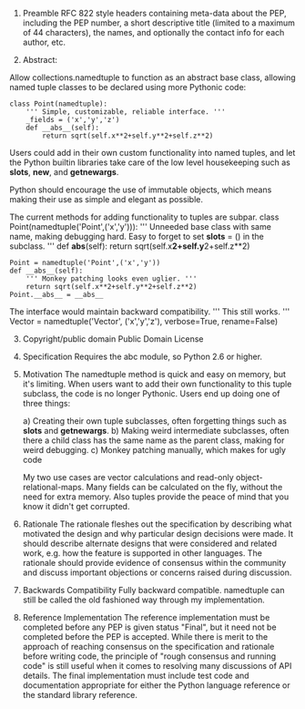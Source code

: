 1) Preamble
    RFC 822 style headers containing meta-data about the PEP,
    including the PEP number,
    a short descriptive title (limited to a maximum of 44 characters),
    the names, and optionally the contact info for each author, etc.

2) Abstract:

Allow collections.namedtuple to function as an abstract base class,
allowing named tuple classes to be declared using more Pythonic code:

    class Point(namedtuple):
        ''' Simple, customizable, reliable interface. '''
        _fields = ('x','y','z')
        def __abs__(self):
            return sqrt(self.x**2+self.y**2+self.z**2)

Users could add in their own custom functionality into named tuples,
and let the Python builtin libraries take care of the low level
housekeeping such as __slots__, __new__, and __getnewargs__.

Python should encourage the use of immutable objects, which means making
their use as simple and elegant as possible.

The current methods for adding functionality to tuples are subpar.
    class Point(namedtuple('Point',('x','y'))):
        ''' Unneeded base class with same name, making debugging hard.
            Easy to forget to set __slots__ = () in the subclass.  '''
        def __abs__(self):
            return sqrt(self.x**2+self.y**2+self.z**2)

    Point = namedtuple('Point',('x','y'))
    def __abs__(self):
        ''' Monkey patching looks even uglier. '''
        return sqrt(self.x**2+self.y**2+self.z**2)
    Point.__abs__ = __abs__

The interface would maintain backward compatibility.
    ''' This still works. '''
    Vector = namedtuple('Vector', ('x','y','z'), verbose=True, rename=False)

3) Copyright/public domain
    Public Domain License

4) Specification
    Requires the abc module, so Python 2.6 or higher.

5) Motivation
    The namedtuple method is quick and easy on memory, but it's limiting.
    When users want to add their own functionality to this tuple subclass,
    the code is no longer Pythonic.  Users end up doing one of three things:

      a) Creating their own tuple subclasses, often forgetting things such as __slots__ and __getnewargs__.
      b) Making weird intermediate subclasses, often there a child class has the same name as the parent class, making for weird debugging.
      c) Monkey patching manually, which makes for ugly code

    My two use cases are vector calculations and read-only object-relational-maps.
    Many fields can be calculated on the fly, without the need for extra memory.
    Also tuples provide the peace of mind that you know it didn't get corrupted.

6) Rationale
    The rationale fleshes out the specification by describing what motivated the design and why particular design decisions were made.
    It should describe alternate designs that were considered and related work, e.g. how the feature is supported in other languages.
    The rationale should provide evidence of consensus within the community and discuss important objections or concerns raised during discussion.

7) Backwards Compatibility
    Fully backward compatible.  namedtuple can still be called the old fashioned way through my implementation.

8) Reference Implementation
    The reference implementation must be completed before any PEP is given status "Final", but it need not be completed before the PEP is accepted. While there is merit to the approach of reaching consensus on the specification and rationale before writing code, the principle of "rough consensus and running code" is still useful when it comes to resolving many discussions of API details.
    The final implementation must include test code and documentation appropriate for either the Python language reference or the standard library reference.
